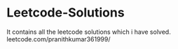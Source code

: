 # Leetcode-Solutions
It contains all the leetcode solutions which i have solved.
leetcode.com/pranithkumar361999/
